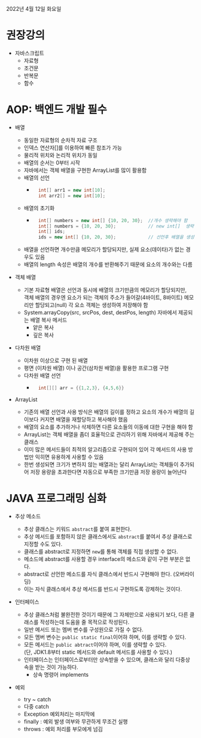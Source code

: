 2022년 4월 12일 화요일


# 권장강의

- 자바스크립트
    - 자료형
    - 조건문
    - 반복문
    - 함수


# AOP: 백엔드 개발 필수

- 배열
    - 동일한 자료형의 순차적 자료 구조
    - 인덱스 연산자[]를 이용하여 빠른 참조가 가능
    - 물리적 위치와 논리적 위치가 동일
    - 배열의 순서는 0부터 시작
    - 자바에서는 객체 배열을 구현한 ArrayList를 많이 활용함
    - 배열의 선언
        - ```java
            int[] arr1 = new int[10];
            int arr2[] = new int[10];
            ``` 
    - 배열의 초기화
        - ```java
            int[] numbers = new int[] {10, 20, 30};  //개수 생략해야 함
            int[] numbers = {10, 20, 30};            // new int[]  생략 가능 
            int[] ids; 
            ids = new int[] {10, 20, 30};            // 선언후 배열을 생성하는 경우는 new int[] 생략할 수 없음
            ```
    - 배열을 선언하면 개수만큼 메모리가 할당되지만, 실제 요소(데이타)가 없는 경우도 있음
    - 배열의 length 속성은 배열의 개수를 반환해주기 때문에 요소의 개수와는 다름

- 객체 배열
    - 기본 자료형 배열은 선언과 동시에 배열의 크기만큼의 메모리가 할당되지만,  
      객체 배열의 경우엔 요소가 되는 객체의 주소가 들어갈(4바이트, 8바이트) 메모리만 할당되고(null) 각 요소 객체는 생성하여 저장해야 함
    - System.arrayCopy(src, srcPos, dest, destPos, length) 자바에서 제공되는 배열 복사 메서드
        - 얕은 복사
        - 깊은 복사

- 다차원 배열
    - 이차원 이상으로 구현 된 배열
    - 평면 (이차원 배열) 이나 공간(삼차원 배열)을 활용한 프로그램 구현
    - 다차원 배열 선언
        - ```java
            int[][] arr = {{1,2,3}, {4,5,6}}
          ```

- ArrayList
    - 기존의 배열 선언과 사용 방식은 배열의 길이를 정하고 요소의 개수가 배열의 길이보다 커지면 배열을 재할당하고 복사해야 했음
    - 배열의 요소를 추가하거나 삭제하면 다른 요소들의 이동에 대한 구현을 해야 함
    - ArrayList는 객체 배열을 좀더 효율적으로 관리하기 위해 자바에서 제공해 주는 클래스
    - 이미 많은 메서드들이 최적의 알고리즘으로 구현되어 있어 각 메서드의 사용 방법만 익히면 유용하게 사용할 수 있음
    - 한번 생성되면 크기가 변하지 않는 배열과는 달리 ArrayList는 객체들이 추가되어 저장 용량을 초과한다면 자동으로 부족한 크기만큼 저장 용량이 늘어난다


# JAVA 프로그래밍 심화

- 추상 메소드
    - 추상 클래스는 키워드 ```abstract```를 붙여 표현한다.
    - 추상 메서드를 포함하지 않은 클래스에서도 ```abstract```를 붙여서 추상 클래스로 지정할 수도 있다.
    - 클래스를 abstract로 지정하면 ```new```를 통해 객체를 직접 생성할 수 없다.
    - 메소드에 abstract를 사용할 경우 interface의 메소드와 같이 구현 부분은 없다.
    - abstract로 선언한 메소드를 자식 클래스에서 반드시 구현해야 한다. (오버라이딩)
    - 이는 자식 클래스에서 추상 메서드를 반드시 구현하도록 강제하는 것이다.

- 인터페이스
    - 추상 클래스처럼 불완전한 것이기 때문에 그 자체만으로 사용되기 보다, 다른 클래스를 작성하는데 도움을 줄 목적으로 작성된다.
    - 일반 메서드 또는 멤버 변수를 구성원으로 가질 수 없다.
    - 모든 멤버 변수는 ```public static final```이어햐 하며, 이를 생략할 수 있다.
    - 모든 메서드는 ```public abtract```이어야 하며, 이를 생략할 수 있다.  
      (단, JDK1.8부터 static 메서드와 default 메서드를 사용할 수 있다.)
    - 인터페이스는 인터페이스로부터만 상속받을 수 있으며, 클래스와 달리 다중상속을 받는 것이 가능하다.
        - 상속 명령어 implements

- 예외
    - try ~ catch
    - 다중 catch
    - Exception 예외처리는 마지막에
    - finally : 예외 발생 여부와 무관하게 무조건 실행
    - throws : 예외 처리를 부모에게 넘김

